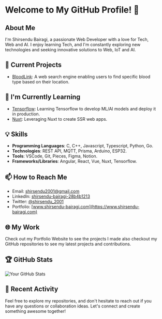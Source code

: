 # Welcome to My GitHub Profile! 👋

## About Me
I'm Shirsendu Bairagi, a passionate Web Developer with a love for Tech, Web and AI. I enjoy learning Tech, and I'm constantly exploring new technologies and seeking innovative solutions to Web, IoT and AI. 

## 🔭 Current Projects
- [BloodLink](https://github.com/shba007/blood-link): A web search engine enabling users to find specific blood type based on their location.

## 🌱 I'm Currently Learning
- [Tensorflow](https://github.com/tensorflow/tensorflow): Learning Tensorflow to develop ML/AI models and deploy it in production.
- [Nuxt](https://github.com/nuxt/nuxt): Leveraging Nuxt to create SSR web apps.

## 💡 Skills
- **Programming Languages**: C, C++, Javascript, Typescript, Python, Go.
- **Technologies**: REST API, MQTT, Prisma, Arduino, ESP32.
- **Tools**: VSCode, Git, Pieces, Figma, Notion.
- **Frameworks/Libraries**: Angular, React, Vue, Nuxt, Tensorflow.

## 📫 How to Reach Me
- Email: [shirsendu2001@gmail.com](mailto:shirsendu2001@gmail.com)
- LinkedIn: [shirsendu-bairagi-28b4b1213](https://www.linkedin.com/in/shirsendu-bairagi-28b4b1213)
- Twitter: [@shirsendu_2001](https://twitter.com/shirsendu_2001)
- Portfolio: [www.shirsendu-bairagi.com](https://www.shirsendu-bairagi.com)

## 🌐 My Work
Check out my Portfolio Website to see the projects I made also checkout my GitHub repositories to see my latest projects and contributions.

## 🏆 GitHub Stats
![Your GitHub Stats](https://github-readme-stats.vercel.app/api?username=shba007&show_icons=true)

## 📝 Recent Activity
<!--START_SECTION:activity-->
<!--END_SECTION:activity-->

Feel free to explore my repositories, and don't hesitate to reach out if you have any questions or collaboration ideas. Let's connect and create something awesome together!

<!---
shba007/shba007 is a ✨ special ✨ repository because its `README.md` (this file) appears on your GitHub profile.
You can click the Preview link to take a look at your changes.
--->
